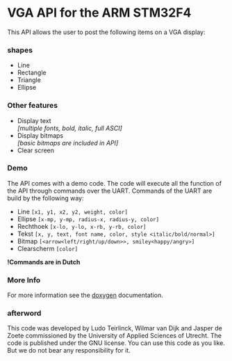 # VGA API for the ARM STM32F4

This API allows the user to post the following items on a VGA display:

### shapes
* Line
* Rectangle
* Triangle
* Ellipse

### Other features
* Display text      
*[multiple fonts, bold, italic, full ASCI]*
* Display bitmaps   
*[basic bitmaps are included in API]*
* Clear screen

### Demo
The API comes with a demo code. The code will execute all the function of the API through commands over the UART. Commands of the UART are build by the following way:

* Line ```[x1, y1, x2, y2, weight, color]```
* Ellipse ```[x-mp, y-mp, radius-x, radius-y, color]```
* Rechthoek  ```[x-lo, y-lo, x-rb, y-rb, color]```
* Tekst  ```[x, y, text, font name, color, style <italic/bold/normal>]```
* Bitmap ```[<arrow<left/right/up/down>>, smiley<happy/angry>]```
* Clearscherm ```[color]```

__!Commands are in Dutch__

### More Info
For more information see the [doxygen](https://gruifin.github.io/SD_HU_3/) documentation.

### afterword
This code was developed by Ludo Teirlinck, Wilmar van Dijk and Jasper de Zoete commissioned by the University of Applied Sciences of Utrecht. The code is published under the GNU license. You can use this code as you like. But we do not bear any responsibility for it.
